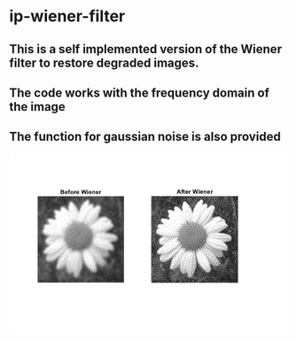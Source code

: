 # ip-wiener-filter<br>
## This is a self implemented version of the Wiener filter to restore degraded images. <br>
## The code works with the frequency domain of the image <br>
## The function for gaussian noise is also provided

![alt text](https://github.com/hoangkimkhai/ip-wiener-filter/blob/4c8da224fed626607963933c110c0da177472ca9/Wiener%20Filter%20ResultPNG.PNG)
